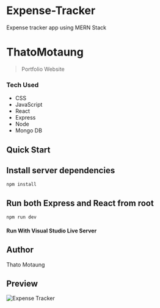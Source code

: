 # Expense-Tracker
Expense tracker app using MERN Stack

# ThatoMotaung
> Portfolio Website 

### Tech Used 
* CSS
* JavaScript
* React
* Express
* Node
* Mongo DB


## Quick Start


## Install server dependencies

```
npm install
```

## Run both Express and React from root

```
npm run dev
```

#### Run With Visual Studio Live Server



## Author
Thato Motaung

## Preview

![Expense Tracker](https://user-images.githubusercontent.com/39223762/87815927-c2e18380-c866-11ea-9873-c1faf5be5562.jpg)



